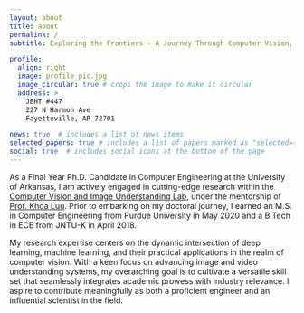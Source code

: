 ```yaml
---
layout: about
title: about
permalink: /
subtitle: Exploring the Frontiers - A Journey Through Computer Vision, Deep Learning, and Innovation

profile:
  align: right
  image: profile_pic.jpg
  image_circular: true # crops the image to make it circular
  address: >
    JBHT #447
    227 N Harmon Ave
    Fayetteville, AR 72701

news: true  # includes a list of news items
selected_papers: true # includes a list of papers marked as "selected={true}"
social: true  # includes social icons at the bottom of the page
---
```


As a Final Year Ph.D. Candidate in Computer Engineering at the University of Arkansas, I am actively engaged in cutting-edge research within the <a href="https://uark-cviu.github.io">Computer Vision and Image Understanding Lab</a>, under the mentorship of <a href="https://uark-cviu.github.io/contact.html">Prof. Khoa Luu</a>. Prior to embarking on my doctoral journey, I earned an M.S. in Computer Engineering from Purdue University in May 2020 and a B.Tech in ECE from JNTU-K in April 2018.

My research expertise centers on the dynamic intersection of deep learning, machine learning, and their practical applications in the realm of computer vision. With a keen focus on advancing image and video understanding systems, my overarching goal is to cultivate a versatile skill set that seamlessly integrates academic prowess with industry relevance. I aspire to contribute meaningfully as both a proficient engineer and an influential scientist in the field.

<!--Write your biography here. Tell the world about yourself. Link to your favorite [subreddit](http://reddit.com). You can put a picture in, too. The code is already in, just name your picture `prof_pic.jpg` and put it in the `img/` folder.

Put your address / P.O. box / other info right below your picture. You can also disable any these elements by editing `profile` property of the YAML header of your `_pages/about.md`. Edit `_bibliography/papers.bib` and Jekyll will render your [publications page](/al-folio/publications/) automatically.

Link to your social media connections, too. This theme is set up to use [Font Awesome icons](http://fortawesome.github.io/Font-Awesome/) and [Academicons](https://jpswalsh.github.io/academicons/), like the ones below. Add your Facebook, Twitter, LinkedIn, Google Scholar, or just disable all of them.-->
